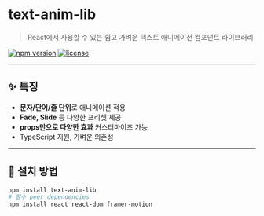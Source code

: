 # text-anim-lib

> React에서 사용할 수 있는 쉽고 가벼운 텍스트 애니메이션 컴포넌트 라이브러리

[![npm version](https://img.shields.io/npm/v/text-anim-lib)](https://www.npmjs.com/package/text-anim-lib)
[![license](https://img.shields.io/npm/l/text-anim-lib)](LICENSE)

---

## ✨ 특징

- **문자/단어/줄 단위**로 애니메이션 적용
- **Fade, Slide** 등 다양한 프리셋 제공
- **props만으로 다양한 효과** 커스터마이즈 가능
- TypeScript 지원, 가벼운 의존성

---

## 🚀 설치 방법

```bash
npm install text-anim-lib
# 필수 peer dependencies
npm install react react-dom framer-motion
```
